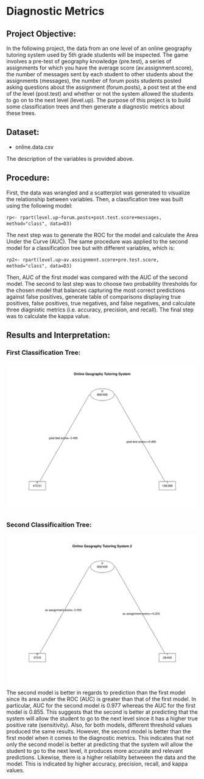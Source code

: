 # Diagnostic Metrics

## Project Objective:

In the following project, the data from an one level of an online geography tutoring system used by 5th grade students will be inspected. The game involves a pre-test of geography knowledge (pre.test), a series of assignments for which you have the average score (av.assignment.score), the number of messages sent by each student to other students about the assignments (messages), the number of forum posts students posted asking questions about the assignment (forum.posts), a post test at the end of the level (post.test) and whether or not the system allowed the students to go on to the next level (level.up). The purpose of this project is to build some classification trees and then generate a diagnostic metrics about these trees.


## Dataset:
  
  * online.data.csv

The description of the variables is provided above. 

## Procedure:

First, the data was wrangled and a scatterplot was generated to visualize the relationship between variables. Then, a classfication tree was built using the following model:

```
rp<- rpart(level.up~forum.posts+post.test.score+messages, method="class", data=D3) 
```

The next step was to generate the ROC for the model and calculate the Area Under the Curve (AUC). The same procedure was applied to the second model for a classification tree but with different variables, which is:

```
rp2<- rpart(level.up~av.assignment.score+pre.test.score, method="class", data=D3)
```
Then, AUC of the first model was compared with the AUC of the second model. The second to last step was to choose two probability thresholds for the chosen model that balances capturing the most correct predictions against false positives, generate table of comparisons displaying true positives, false positives, true negatives, and false negatives, and calculate three diagnistic metrics (i.e. accuracy, precision, and recall). The final step was to calculate the kappa value.

## Results and Interpretation:

### First Classification Tree:

![tree1](https://github.com/lizarova777/assignment7/blob/master/tree1.png)

### Second Classificaition Tree:

![tree2](https://github.com/lizarova777/assignment7/blob/master/tree2.png)

The second model is better in regards to prediction than the first model since its area under the ROC (AUC) is greater than that of the first model. In particular, AUC for the second  model is 0.977 whereas the AUC for the first model is 0.855. This suggests that the second is better at predicting that the system will allow the student to go to the next level since it has a higher true positive rate (sensitivity). Also, for both models, different threshold values produced the same results. However, the second model is better than the first model when it comes to the diagnostic metrics. This indicates that not only the second model is better at predicting that the system will allow the student to go to the next level, it produces more accurate and relevant predictions. Likewise, there is a higher reliability betweeen the data and the model. This is indicated by higher accuracy, precision, recall, and kappa values. 
